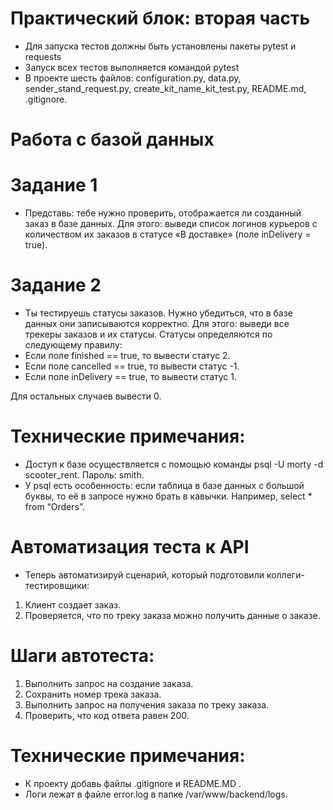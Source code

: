 # Практический блок: вторая часть
- Для запуска тестов должны быть установлены пакеты pytest и requests
- Запуск всех тестов выполняется командой pytest
- В проекте шесть файлов: configuration.py, data.py, sender_stand_request.py, create_kit_name_kit_test.py, README.md, .gitignore.
# Работа с базой данных
# Задание 1
- Представь: тебе нужно проверить, отображается ли созданный заказ в базе данных.
Для этого: выведи список логинов курьеров с количеством их заказов в статусе «В доставке» (поле inDelivery = true). 

# Задание 2

- Ты тестируешь статусы заказов. Нужно убедиться, что в базе данных они записываются корректно.
Для этого: выведи все трекеры заказов и их статусы. 
Статусы определяются по следующему правилу:
- Если поле finished == true, то вывести статус 2.
- Если поле canсelled == true, то вывести статус -1.
- Если поле inDelivery == true, то вывести статус 1.

Для остальных случаев вывести 0.
# Технические примечания:
- Доступ к базе осуществляется с помощью команды psql -U morty -d scooter_rent. Пароль: smith.
- У psql есть особенность: если таблица в базе данных с большой буквы, то её в запросе нужно брать в кавычки. Например, select * from “Orders”.
# Автоматизация теста к API
- Теперь автоматизируй сценарий, который подготовили коллеги-тестировщики:
1. Клиент создает заказ.
2. Проверяется, что по треку заказа можно получить данные о заказе.
# Шаги автотеста:
1. Выполнить запрос на создание заказа.
2. Сохранить номер трека заказа.
3. Выполнить запрос на получения заказа по треку заказа.
4. Проверить, что код ответа равен 200.
# Технические примечания:
- К проекту добавь файлы .gitignore и README.MD .
- Логи лежат в файле error.log в папке /var/www/backend/logs.
